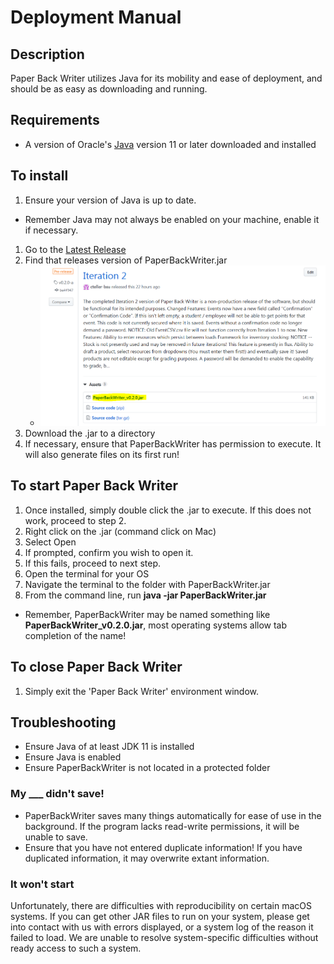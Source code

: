 # Deployment Manual

## **Description**
Paper Back Writer utilizes Java for its mobility and ease of deployment, and should be as easy as downloading and running.

## Requirements
- A version of Oracle's [Java](https://www.oracle.com/technetwork/java/javase/downloads/index.html) version 11 or later downloaded and installed

## To install
1. Ensure your version of Java is up to date.
  * Remember Java may not always be enabled on your machine, enable it if necessary.
1. Go to the [Latest Release](https://github.com/cteller-bsu/PaperBackWriter/releases)
1. Find that releases version of PaperBackWriter.jar
      * ![Example](ImageResources/downloadJar.PNG)
1. Download the .jar to a directory
1. If necessary, ensure that PaperBackWriter has permission to execute. It will also generate files on its first run!

## To start Paper Back Writer
1. Once installed, simply double click the .jar to execute. If this does not work, proceed to step 2.
1. Right click on the .jar (command click on Mac)
1. Select Open
1. If prompted, confirm you wish to open it.
1. If this fails, proceed to next step.
1. Open the terminal for your OS
1. Navigate the terminal to the folder with PaperBackWriter.jar
1. From the command line, run **java -jar PaperBackWriter.jar**
  * Remember, PaperBackWriter may be named something like **PaperBackWriter_v0.2.0.jar**, most operating systems allow tab completion of the name!

## To close Paper Back Writer
1. Simply exit the 'Paper Back Writer' environment window.

## Troubleshooting
* Ensure Java of at least JDK 11 is installed
* Ensure Java is enabled
* Ensure PaperBackWriter is not located in a protected folder

### My ___ didn't save!
* PaperBackWriter saves many things automatically for ease of use in the background. If the program lacks read-write permissions, it will be unable to save.
* Ensure that you have not entered duplicate information! If you have duplicated information, it may overwrite extant information.

### It won't start
Unfortunately, there are difficulties with reproducibility on certain macOS systems. If you can get other JAR files to run on your system, please get into contact with us with errors displayed, or a system log of the reason it failed to load. We are unable to resolve system-specific difficulties without ready access to such a system.
